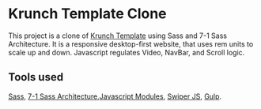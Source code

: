 # Krunch Template Clone

This project is a clone of [Krunch Template](http://krunch.webflow.io/) using Sass and 7-1 Sass Architecture.
It is a responsive desktop-first website, that uses rem units to scale up and down.
Javascript regulates Video, NavBar, and Scroll logic.

## Tools used

[Sass](https://sass-lang.com/), [7-1 Sass Architecture](https://www.learnhowtoprogram.com/user-interfaces/building-layouts-preprocessors/7-1-sass-architecture),[Javascript Modules](https://developer.mozilla.org/en-US/docs/Web/JavaScript/Guide/Modules), [Swiper JS](https://swiperjs.com/), [Gulp](https://gulpjs.com/).
